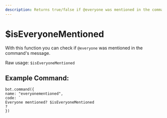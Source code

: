 ```yaml
---
description: Returns true/false if @everyone was mentioned in the command.
---
```


# $isEveryoneMentioned

With this function you can check if `@everyone` was mentioned in the command's message.

Raw usage: `$isEveryoneMentioned`

## Example Command:

```text
bot.command({
name: "everyonementioned",
code: `
Everyone mentioned? $isEveryoneMentioned
? 
})
```

